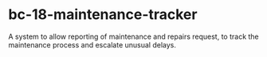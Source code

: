 # bc-18-maintenance-tracker
A system to allow reporting of maintenance and repairs request, to track the maintenance process and escalate unusual delays.
